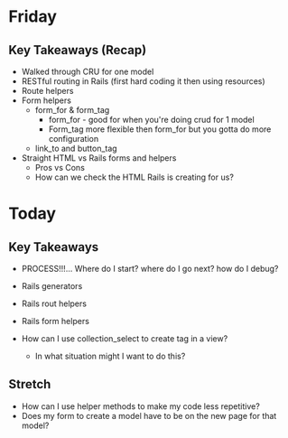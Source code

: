 # Friday 
  ## Key Takeaways (Recap)
  * Walked through CRU for one model
  * RESTful routing in Rails (first hard coding it then using resources)
  * Route helpers  
  * Form helpers
    - form_for & form_tag
      - form_for - good for when you're doing crud for 1 model
      - Form_tag more flexible then form_for but you gotta do more configuration
    - link_to and button_tag
  * Straight HTML vs Rails forms and helpers
    - Pros vs Cons 
    - How can we check the HTML Rails is creating for us?










# Today
  ## Key Takeaways
  * PROCESS!!!... Where do I start? where do I go next? how do I debug?
  * Rails generators
  * Rails rout helpers
  * Rails form helpers

  * How can I use collection_select to create </select > tag in a view? 
    - In what situation might I want to do this?
  
  ## Stretch
  * How can I use helper methods to make my code less repetitive?
  * Does my form to create a model have to be on the new page for that model?